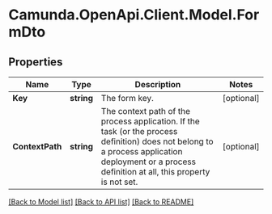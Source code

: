 # Camunda.OpenApi.Client.Model.FormDto

## Properties

Name | Type | Description | Notes
------------ | ------------- | ------------- | -------------
**Key** | **string** | The form key. | [optional] 
**ContextPath** | **string** | The context path of the process application. If the task (or the process definition) does not belong to a process application deployment or a process definition at all, this property is not set. | [optional] 

[[Back to Model list]](../README.md#documentation-for-models) [[Back to API list]](../README.md#documentation-for-api-endpoints) [[Back to README]](../README.md)

